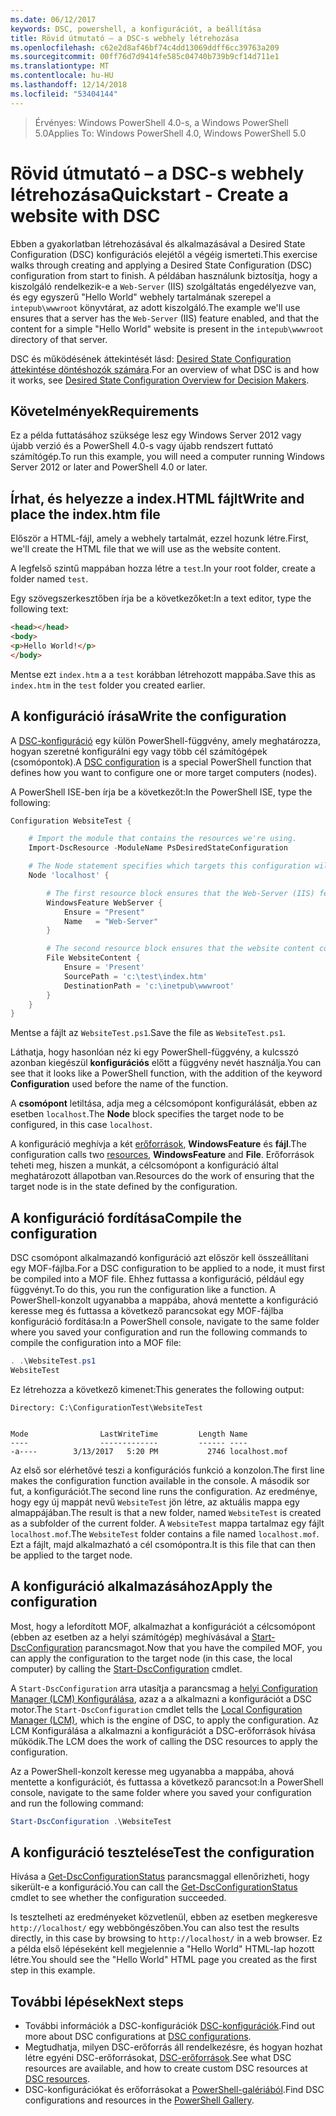 ```yaml
---
ms.date: 06/12/2017
keywords: DSC, powershell, a konfigurációt, a beállítása
title: Rövid útmutató – a DSC-s webhely létrehozása
ms.openlocfilehash: c62e2d8af46bf74c4dd13069ddff6cc39763a209
ms.sourcegitcommit: 00ff76d7d9414fe585c04740b739b9cf14d711e1
ms.translationtype: MT
ms.contentlocale: hu-HU
ms.lasthandoff: 12/14/2018
ms.locfileid: "53404144"
---
```

> <span data-ttu-id="baac2-103">Érvényes: Windows PowerShell 4.0-s, a Windows PowerShell 5.0</span><span class="sxs-lookup"><span data-stu-id="baac2-103">Applies To: Windows PowerShell 4.0, Windows PowerShell 5.0</span></span>

# <a name="quickstart---create-a-website-with-dsc"></a><span data-ttu-id="baac2-104">Rövid útmutató – a DSC-s webhely létrehozása</span><span class="sxs-lookup"><span data-stu-id="baac2-104">Quickstart - Create a website with DSC</span></span>

<span data-ttu-id="baac2-105">Ebben a gyakorlatban létrehozásával és alkalmazásával a Desired State Configuration (DSC) konfigurációs elejétől a végéig ismerteti.</span><span class="sxs-lookup"><span data-stu-id="baac2-105">This exercise walks through creating and applying a Desired State Configuration (DSC) configuration from start to finish.</span></span>
<span data-ttu-id="baac2-106">A példában használunk biztosítja, hogy a kiszolgáló rendelkezik-e a `Web-Server` (IIS) szolgáltatás engedélyezve van, és egy egyszerű "Hello World" webhely tartalmának szerepel a `intepub\wwwroot` könyvtárat, az adott kiszolgáló.</span><span class="sxs-lookup"><span data-stu-id="baac2-106">The example we'll use ensures that a server has the `Web-Server` (IIS) feature enabled, and that the content for a simple "Hello World" website is present in the `intepub\wwwroot` directory of that server.</span></span>

<span data-ttu-id="baac2-107">DSC és működésének áttekintését lásd: [Desired State Configuration áttekintése döntéshozók számára](../overview/decisionMaker.md).</span><span class="sxs-lookup"><span data-stu-id="baac2-107">For an overview of what DSC is and how it works, see [Desired State Configuration Overview for Decision Makers](../overview/decisionMaker.md).</span></span>

## <a name="requirements"></a><span data-ttu-id="baac2-108">Követelmények</span><span class="sxs-lookup"><span data-stu-id="baac2-108">Requirements</span></span>

<span data-ttu-id="baac2-109">Ez a példa futtatásához szüksége lesz egy Windows Server 2012 vagy újabb verzió és a PowerShell 4.0-s vagy újabb rendszert futtató számítógép.</span><span class="sxs-lookup"><span data-stu-id="baac2-109">To run this example, you will need a computer running Windows Server 2012 or later and PowerShell 4.0 or later.</span></span>

## <a name="write-and-place-the-indexhtm-file"></a><span data-ttu-id="baac2-110">Írhat, és helyezze a index.HTML fájlt</span><span class="sxs-lookup"><span data-stu-id="baac2-110">Write and place the index.htm file</span></span>

<span data-ttu-id="baac2-111">Először a HTML-fájl, amely a webhely tartalmát, ezzel hozunk létre.</span><span class="sxs-lookup"><span data-stu-id="baac2-111">First, we'll create the HTML file that we will use as the website content.</span></span>

<span data-ttu-id="baac2-112">A legfelső szintű mappában hozza létre a `test`.</span><span class="sxs-lookup"><span data-stu-id="baac2-112">In your root folder, create a folder named `test`.</span></span>

<span data-ttu-id="baac2-113">Egy szövegszerkesztőben írja be a következőket:</span><span class="sxs-lookup"><span data-stu-id="baac2-113">In a text editor, type the following text:</span></span>

```html
<head></head>
<body>
<p>Hello World!</p>
</body>
```

<span data-ttu-id="baac2-114">Mentse ezt `index.htm` a a `test` korábban létrehozott mappába.</span><span class="sxs-lookup"><span data-stu-id="baac2-114">Save this as `index.htm` in the `test` folder you created earlier.</span></span>

## <a name="write-the-configuration"></a><span data-ttu-id="baac2-115">A konfiguráció írása</span><span class="sxs-lookup"><span data-stu-id="baac2-115">Write the configuration</span></span>

<span data-ttu-id="baac2-116">A [DSC-konfiguráció](../configurations/configurations.md) egy külön PowerShell-függvény, amely meghatározza, hogyan szeretné konfigurálni egy vagy több cél számítógépek (csomópontok).</span><span class="sxs-lookup"><span data-stu-id="baac2-116">A [DSC configuration](../configurations/configurations.md) is a special PowerShell function that defines how you want to configure one or more target computers (nodes).</span></span>

<span data-ttu-id="baac2-117">A PowerShell ISE-ben írja be a következőt:</span><span class="sxs-lookup"><span data-stu-id="baac2-117">In the PowerShell ISE, type the following:</span></span>

```powershell
Configuration WebsiteTest {

    # Import the module that contains the resources we're using.
    Import-DscResource -ModuleName PsDesiredStateConfiguration

    # The Node statement specifies which targets this configuration will be applied to.
    Node 'localhost' {

        # The first resource block ensures that the Web-Server (IIS) feature is enabled.
        WindowsFeature WebServer {
            Ensure = "Present"
            Name   = "Web-Server"
        }

        # The second resource block ensures that the website content copied to the website root folder.
        File WebsiteContent {
            Ensure = 'Present'
            SourcePath = 'c:\test\index.htm'
            DestinationPath = 'c:\inetpub\wwwroot'
        }
    }
}
```

<span data-ttu-id="baac2-118">Mentse a fájlt az `WebsiteTest.ps1`.</span><span class="sxs-lookup"><span data-stu-id="baac2-118">Save the file as `WebsiteTest.ps1`.</span></span>

<span data-ttu-id="baac2-119">Láthatja, hogy hasonlóan néz ki egy PowerShell-függvény, a kulcsszó azonban kiegészül **konfigurációs** előtt a függvény nevét használja.</span><span class="sxs-lookup"><span data-stu-id="baac2-119">You can see that it looks like a PowerShell function, with the addition of the keyword **Configuration** used before the name of the function.</span></span>

<span data-ttu-id="baac2-120">A **csomópont** letiltása, adja meg a célcsomópont konfigurálását, ebben az esetben `localhost`.</span><span class="sxs-lookup"><span data-stu-id="baac2-120">The **Node** block specifies the target node to be configured, in this case `localhost`.</span></span>

<span data-ttu-id="baac2-121">A konfiguráció meghívja a két [erőforrások](../resources/resources.md), **WindowsFeature** és **fájl**.</span><span class="sxs-lookup"><span data-stu-id="baac2-121">The configuration calls two [resources](../resources/resources.md), **WindowsFeature** and **File**.</span></span>
<span data-ttu-id="baac2-122">Erőforrások teheti meg, hiszen a munkát, a célcsomópont a konfiguráció által meghatározott állapotban van.</span><span class="sxs-lookup"><span data-stu-id="baac2-122">Resources do the work of ensuring that the target node is in the state defined by the configuration.</span></span>

## <a name="compile-the-configuration"></a><span data-ttu-id="baac2-123">A konfiguráció fordítása</span><span class="sxs-lookup"><span data-stu-id="baac2-123">Compile the configuration</span></span>

<span data-ttu-id="baac2-124">DSC csomópont alkalmazandó konfiguráció azt először kell összeállítani egy MOF-fájlba.</span><span class="sxs-lookup"><span data-stu-id="baac2-124">For a DSC configuration to be applied to a node, it must first be compiled into a MOF file.</span></span>
<span data-ttu-id="baac2-125">Ehhez futtassa a konfiguráció, például egy függvényt.</span><span class="sxs-lookup"><span data-stu-id="baac2-125">To do this, you run the configuration like a function.</span></span>
<span data-ttu-id="baac2-126">A PowerShell-konzolt ugyanabba a mappába, ahová mentette a konfiguráció keresse meg és futtassa a következő parancsokat egy MOF-fájlba konfiguráció fordítása:</span><span class="sxs-lookup"><span data-stu-id="baac2-126">In a PowerShell console, navigate to the same folder where you saved your configuration and run the following commands to compile the configuration into a MOF file:</span></span>

```powershell
. .\WebsiteTest.ps1
WebsiteTest
```

<span data-ttu-id="baac2-127">Ez létrehozza a következő kimenet:</span><span class="sxs-lookup"><span data-stu-id="baac2-127">This generates the following output:</span></span>

```
Directory: C:\ConfigurationTest\WebsiteTest


Mode                LastWriteTime         Length Name
----                -------------         ------ ----
-a----        3/13/2017   5:20 PM           2746 localhost.mof
```

<span data-ttu-id="baac2-128">Az első sor elérhetővé teszi a konfigurációs funkció a konzolon.</span><span class="sxs-lookup"><span data-stu-id="baac2-128">The first line makes the configuration function available in the console.</span></span>
<span data-ttu-id="baac2-129">A második sor fut, a konfigurációt.</span><span class="sxs-lookup"><span data-stu-id="baac2-129">The second line runs the configuration.</span></span>
<span data-ttu-id="baac2-130">Az eredménye, hogy egy új mappát nevű `WebsiteTest` jön létre, az aktuális mappa egy almappájában.</span><span class="sxs-lookup"><span data-stu-id="baac2-130">The result is that a new folder, named `WebsiteTest` is created as a subfolder of the current folder.</span></span>
<span data-ttu-id="baac2-131">A `WebsiteTest` mappa tartalmaz egy fájlt `localhost.mof`.</span><span class="sxs-lookup"><span data-stu-id="baac2-131">The `WebsiteTest` folder contains a file named `localhost.mof`.</span></span>
<span data-ttu-id="baac2-132">Ezt a fájlt, majd alkalmazható a cél csomópontra.</span><span class="sxs-lookup"><span data-stu-id="baac2-132">It is this file that can then be applied to the target node.</span></span>

## <a name="apply-the-configuration"></a><span data-ttu-id="baac2-133">A konfiguráció alkalmazásához</span><span class="sxs-lookup"><span data-stu-id="baac2-133">Apply the configuration</span></span>

<span data-ttu-id="baac2-134">Most, hogy a lefordított MOF, alkalmazhat a konfigurációt a célcsomópont (ebben az esetben az a helyi számítógép) meghívásával a [Start-DscConfiguration](/powershell/module/psdesiredstateconfiguration/start-dscconfiguration) parancsmagot.</span><span class="sxs-lookup"><span data-stu-id="baac2-134">Now that you have the compiled MOF, you can apply the configuration to the target node (in this case, the local computer) by calling the [Start-DscConfiguration](/powershell/module/psdesiredstateconfiguration/start-dscconfiguration) cmdlet.</span></span>

<span data-ttu-id="baac2-135">A `Start-DscConfiguration` arra utasítja a parancsmag a [helyi Configuration Manager (LCM) Konfigurálása](../managing-nodes/metaConfig.md), azaz a a alkalmazni a konfigurációt a DSC motor.</span><span class="sxs-lookup"><span data-stu-id="baac2-135">The `Start-DscConfiguration` cmdlet tells the [Local Configuration Manager (LCM)](../managing-nodes/metaConfig.md), which is the engine of DSC, to apply the configuration.</span></span>
<span data-ttu-id="baac2-136">Az LCM Konfigurálása a alkalmazni a konfigurációt a DSC-erőforrások hívása működik.</span><span class="sxs-lookup"><span data-stu-id="baac2-136">The LCM does the work of calling the DSC resources to apply the configuration.</span></span>

<span data-ttu-id="baac2-137">Az a PowerShell-konzolt keresse meg ugyanabba a mappába, ahová mentette a konfigurációt, és futtassa a következő parancsot:</span><span class="sxs-lookup"><span data-stu-id="baac2-137">In a PowerShell console, navigate to the same folder where you saved your configuration and run the following command:</span></span>

```powershell
Start-DscConfiguration .\WebsiteTest
```

## <a name="test-the-configuration"></a><span data-ttu-id="baac2-138">A konfiguráció tesztelése</span><span class="sxs-lookup"><span data-stu-id="baac2-138">Test the configuration</span></span>

<span data-ttu-id="baac2-139">Hívása a [Get-DscConfigurationStatus](/powershell/module/psdesiredstateconfiguration/get-dscconfigurationstatus) parancsmaggal ellenőrizheti, hogy sikerült-e a konfiguráció.</span><span class="sxs-lookup"><span data-stu-id="baac2-139">You can call the [Get-DscConfigurationStatus](/powershell/module/psdesiredstateconfiguration/get-dscconfigurationstatus) cmdlet to see whether the configuration succeeded.</span></span>

<span data-ttu-id="baac2-140">Is tesztelheti az eredményeket közvetlenül, ebben az esetben megkeresve `http://localhost/` egy webböngészőben.</span><span class="sxs-lookup"><span data-stu-id="baac2-140">You can also test the results directly, in this case by browsing to `http://localhost/` in a web browser.</span></span>
<span data-ttu-id="baac2-141">Ez a példa első lépéseként kell megjelennie a "Hello World" HTML-lap hozott létre.</span><span class="sxs-lookup"><span data-stu-id="baac2-141">You should see the "Hello World" HTML page you created as the first step in this example.</span></span>

## <a name="next-steps"></a><span data-ttu-id="baac2-142">További lépések</span><span class="sxs-lookup"><span data-stu-id="baac2-142">Next steps</span></span>

- <span data-ttu-id="baac2-143">További információk a DSC-konfigurációk [DSC-konfigurációk](../configurations/configurations.md).</span><span class="sxs-lookup"><span data-stu-id="baac2-143">Find out more about DSC configurations at [DSC configurations](../configurations/configurations.md).</span></span>
- <span data-ttu-id="baac2-144">Megtudhatja, milyen DSC-erőforrás áll rendelkezésre, és hogyan hozhat létre egyéni DSC-erőforrásokat, [DSC-erőforrások](../resources/resources.md).</span><span class="sxs-lookup"><span data-stu-id="baac2-144">See what DSC resources are available, and how to create custom DSC resources at [DSC resources](../resources/resources.md).</span></span>
- <span data-ttu-id="baac2-145">DSC-konfigurációkat és erőforrásokat a [PowerShell-galériából](https://www.powershellgallery.com/).</span><span class="sxs-lookup"><span data-stu-id="baac2-145">Find DSC configurations and resources in the [PowerShell Gallery](https://www.powershellgallery.com/).</span></span>
